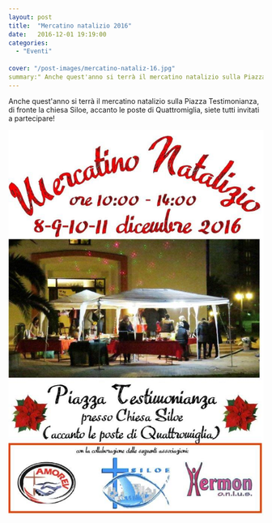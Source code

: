 ```yaml
---
layout: post
title:  "Mercatino natalizio 2016"
date:   2016-12-01 19:19:00
categories:
  - "Eventi"

cover: "/post-images/mercatino-nataliz-16.jpg"
summary:" Anche quest'anno si terrà il mercatino natalizio sulla Piazza Testimonianza, di fronte la chiesa Siloe, accanto le poste di Quattromiglia, siete tutti invitati a partecipare!"
---
```

Anche quest'anno si terrà il mercatino natalizio sulla Piazza Testimonianza, di fronte la chiesa Siloe, accanto le poste di Quattromiglia, siete tutti invitati a partecipare!


![Poster](/post-images/mercatino-nataliz-16.jpg)
